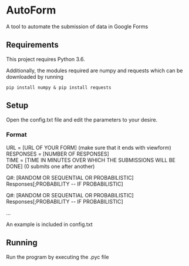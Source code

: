 # AutoForm
A tool to automate the submission of data in Google Forms

## Requirements
This project requires Python 3.6.

Additionally, the modules required are numpy and requests which can be downloaded by running

```
pip install numpy & pip install requests
```

## Setup

Open the config.txt file and edit the parameters to your desire.

### Format

URL = [URL OF YOUR FORM] (make sure that it ends with viewform) <br>
RESPONSES = [NUMBER OF RESPONSES] <br>
TIME = [TIME IN MINUTES OVER WHICH THE SUBMISSIONS WILL BE DONE] (0 submits one after another)<br>

Q#: [RANDOM OR SEQUENTIAL OR PROBABILISTIC] <br>
Responses[;PROBABILITY -- IF PROBABILISTIC]

Q#: [RANDOM OR SEQUENTIAL OR PROBABILISTIC] <br>
Responses[;PROBABILITY -- IF PROBABILISTIC]

...

An example is included in config.txt

## Running
Run the program by executing the .pyc file


